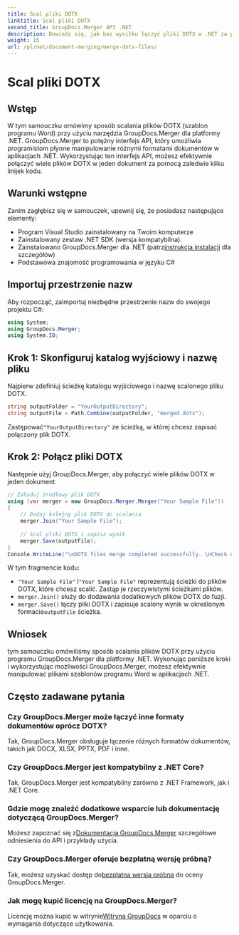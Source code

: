 ```yaml
---
title: Scal pliki DOTX
linktitle: Scal pliki DOTX
second_title: GroupDocs.Merger API .NET
description: Dowiedz się, jak bez wysiłku łączyć pliki DOTX w .NET za pomocą GroupDocs.Merger. Zwiększ swoje możliwości manipulowania dokumentami.
weight: 15
url: /pl/net/document-merging/merge-dotx-files/
---
```


# Scal pliki DOTX

## Wstęp
W tym samouczku omówimy sposób scalania plików DOTX (szablon programu Word) przy użyciu narzędzia GroupDocs.Merger dla platformy .NET. GroupDocs.Merger to potężny interfejs API, który umożliwia programistom płynne manipulowanie różnymi formatami dokumentów w aplikacjach .NET. Wykorzystując ten interfejs API, możesz efektywnie połączyć wiele plików DOTX w jeden dokument za pomocą zaledwie kilku linijek kodu.
## Warunki wstępne
Zanim zagłębisz się w samouczek, upewnij się, że posiadasz następujące elementy:
- Program Visual Studio zainstalowany na Twoim komputerze
- Zainstalowany zestaw .NET SDK (wersja kompatybilna).
-  Zainstalowano GroupDocs.Merger dla .NET (patrz[instrukcja instalacji](https://tutorials.groupdocs.com/merger/net/) dla szczegółów)
- Podstawowa znajomość programowania w języku C#

## Importuj przestrzenie nazw
Aby rozpocząć, zaimportuj niezbędne przestrzenie nazw do swojego projektu C#:
```csharp
using System; 
using GroupDocs.Merger;
using System.IO;
```
## Krok 1: Skonfiguruj katalog wyjściowy i nazwę pliku
Najpierw zdefiniuj ścieżkę katalogu wyjściowego i nazwę scalonego pliku DOTX.
```csharp
string outputFolder = "YourOutputDirectory";
string outputFile = Path.Combine(outputFolder, "merged.dotx");
```
 Zastępować`"YourOutputDirectory"` ze ścieżką, w której chcesz zapisać połączony plik DOTX.
## Krok 2: Połącz pliki DOTX
Następnie użyj GroupDocs.Merger, aby połączyć wiele plików DOTX w jeden dokument.
```csharp
// Załaduj źródłowy plik DOTX
using (var merger = new GroupDocs.Merger.Merger("Your Sample File"))
{
    // Dodaj kolejny plik DOTX do scalania
    merger.Join("Your Sample File");
    
    // Scal pliki DOTX i zapisz wynik
    merger.Save(outputFile);
}
Console.WriteLine("\nDOTX files merge completed successfully. \nCheck output in {0}", outputFolder);
```
W tym fragmencie kodu:
- `"Your Sample File"` I`"Your Sample File"` reprezentują ścieżki do plików DOTX, które chcesz scalić. Zastąp je rzeczywistymi ścieżkami plików.
- `merger.Join()` służy do dodawania dodatkowych plików DOTX do fuzji.
- `merger.Save()` łączy pliki DOTX i zapisuje scalony wynik w określonym formacie`outputFile` ścieżka.

## Wniosek
tym samouczku omówiliśmy sposób scalania plików DOTX przy użyciu programu GroupDocs.Merger dla platformy .NET. Wykonując poniższe kroki i wykorzystując możliwości GroupDocs.Merger, możesz efektywnie manipulować plikami szablonów programu Word w aplikacjach .NET.

## Często zadawane pytania
### Czy GroupDocs.Merger może łączyć inne formaty dokumentów oprócz DOTX?
Tak, GroupDocs.Merger obsługuje łączenie różnych formatów dokumentów, takich jak DOCX, XLSX, PPTX, PDF i inne.
### Czy GroupDocs.Merger jest kompatybilny z .NET Core?
Tak, GroupDocs.Merger jest kompatybilny zarówno z .NET Framework, jak i .NET Core.
### Gdzie mogę znaleźć dodatkowe wsparcie lub dokumentację dotyczącą GroupDocs.Merger?
 Możesz zapoznać się z[Dokumentacja GroupDocs.Merger](https://tutorials.groupdocs.com/merger/net/) szczegółowe odniesienia do API i przykłady użycia.
### Czy GroupDocs.Merger oferuje bezpłatną wersję próbną?
 Tak, możesz uzyskać dostęp do[bezpłatna wersja próbna](https://releases.groupdocs.com/) do oceny GroupDocs.Merger.
### Jak mogę kupić licencję na GroupDocs.Merger?
 Licencję można kupić w witrynie[Witryna GroupDocs](https://purchase.groupdocs.com/buy) w oparciu o wymagania dotyczące użytkowania.